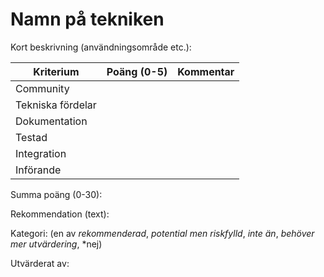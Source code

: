 # Namn på tekniken

Kort beskrivning (användningsområde etc.): 


| **Kriterium** | **Poäng (0-5)** | **Kommentar** |
|---------------|-----------------|---------------|
| Community |||
| Tekniska fördelar |||
| Dokumentation |||
| Testad |||
| Integration |||
| Införande |||

Summa poäng (0-30):

Rekommendation (text):

Kategori: (en av *rekommenderad*, *potential men riskfylld*, *inte än*, *behöver mer utvärdering*, *nej)

Utvärderat av: 
